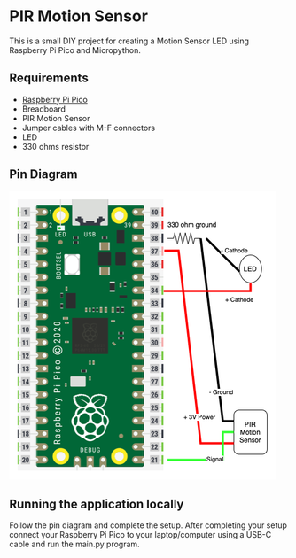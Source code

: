 # PIR Motion Sensor

This is a small DIY project for creating a Motion Sensor LED using Raspberry Pi Pico and 
Micropython.


## Requirements

- [Raspberry Pi Pico](https://www.raspberrypi.com/products/raspberry-pi-pico/)
- Breadboard
- PIR Motion Sensor
- Jumper cables with M-F connectors
- LED
- 330 ohms resistor


## Pin Diagram

<img src="motion-sensor-pin-diagram.png">


## Running the application locally

Follow the pin diagram and complete the setup. After completing your setup connect your 
Raspberry Pi Pico to your laptop/computer using a USB-C cable and run the main.py program.






